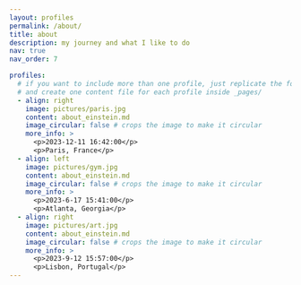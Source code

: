 ```yaml
---
layout: profiles
permalink: /about/
title: about
description: my journey and what I like to do
nav: true
nav_order: 7

profiles:
  # if you want to include more than one profile, just replicate the following block
  # and create one content file for each profile inside _pages/
  - align: right
    image: pictures/paris.jpg
    content: about_einstein.md
    image_circular: false # crops the image to make it circular
    more_info: >
      <p>2023-12-11 16:42:00</p>
      <p>Paris, France</p>
  - align: left
    image: pictures/gym.jpg
    content: about_einstein.md
    image_circular: false # crops the image to make it circular
    more_info: >
      <p>2023-6-17 15:41:00</p>
      <p>Atlanta, Georgia</p>
  - align: right
    image: pictures/art.jpg
    content: about_einstein.md
    image_circular: false # crops the image to make it circular
    more_info: >
      <p>2023-9-12 15:57:00</p>
      <p>Lisbon, Portugal</p>
---
```

